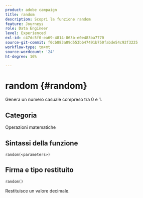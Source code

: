 ```yaml
---
product: adobe campaign
title: random
description: Scopri la funzione random
feature: Journeys
role: Data Engineer
level: Experienced
exl-id: c47dc5f0-ea69-4814-863b-e0e483ba7770
source-git-commit: f0cb883a09d553bb47491b750fabde54c92f3225
workflow-type: tm+mt
source-wordcount: '24'
ht-degree: 16%

---
```


# random {#random}

Genera un numero casuale compreso tra 0 e 1.

## Categoria

Operazioni matematiche

## Sintassi della funzione

`random(<parameters>)`

## Firma e tipo restituito

`random()`

Restituisce un valore decimale.

